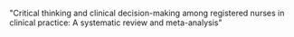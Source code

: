 "Critical thinking and clinical decision-making among registered nurses in clinical practice: A systematic review and meta-analysis"
